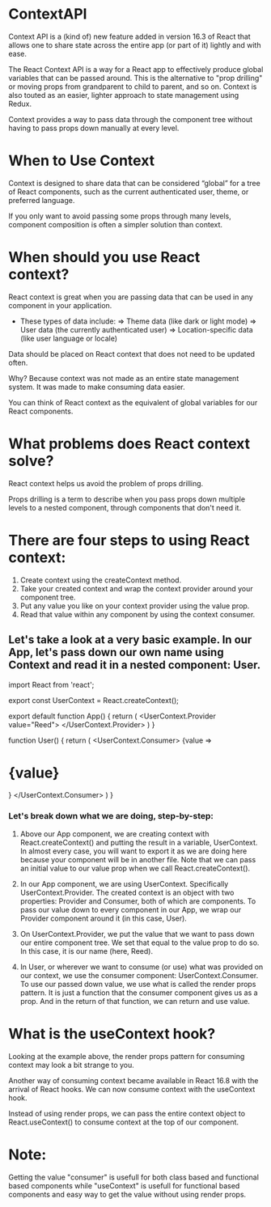 # ContextAPI 
Context API is a (kind of) new feature added in version 16.3 of React that allows one to share state across the entire app (or part of it) lightly and with ease. 

The React Context API is a way for a React app to effectively produce global variables that can be passed around. This is the alternative to "prop drilling" or moving props from grandparent to child to parent, and so on. Context is also touted as an easier, lighter approach to state management using Redux.

Context provides a way to pass data through the component tree without having to pass props down manually at every level.

# When to Use Context
Context is designed to share data that can be considered “global” for a tree of React components, such as the current authenticated user, theme, or preferred language.

If you only want to avoid passing some props through many levels, component composition is often a simpler solution than context.

# When should you use React context?
React context is great when you are passing data that can be used in any component in your application.

* These types of data include:
=> Theme data (like dark or light mode)
=> User data (the currently authenticated user)
=> Location-specific data (like user language or locale)

Data should be placed on React context that does not need to be updated often.

Why? Because context was not made as an entire state management system. It was made to make consuming data easier.

You can think of React context as the equivalent of global variables for our React components.

# What problems does React context solve?
React context helps us avoid the problem of props drilling.

Props drilling is a term to describe when you pass props down multiple levels to a nested component, through components that don't need it.

# There are four steps to using React context:

1. Create context using the createContext method.
2. Take your created context and wrap the context provider around your component tree.
3. Put any value you like on your context provider using the value prop.
4. Read that value within any component by using the context consumer.

## Let's take a look at a very basic example. In our App, let's pass down our own name using Context and read it in a nested component: User.

import React from 'react';

export const UserContext = React.createContext();

export default function App() {
  return (
    <UserContext.Provider value="Reed">
      <User />
    </UserContext.Provider>
  )
}

function User() {
  return (
    <UserContext.Consumer>
      {value => <h1>{value}</h1>} 
    </UserContext.Consumer>
  )
}

### Let's break down what we are doing, step-by-step:

1. Above our App component, we are creating context with React.createContext() and putting the result in a variable, UserContext. In almost every case, you will want to export it as we are doing here because your component will be in another file. Note that we can pass an initial value to our value prop when we call React.createContext().

2. In our App component, we are using UserContext. Specifically UserContext.Provider. The created context is an object with two properties: Provider and Consumer, both of which are components. To pass our value down to every component in our App, we wrap our Provider component around it (in this case, User).

3. On UserContext.Provider, we put the value that we want to pass down our entire component tree. We set that equal to the value prop to do so. In this case, it is our name (here, Reed).

4. In User, or wherever we want to consume (or use) what was provided on our context, we use the consumer component: UserContext.Consumer. To use our passed down value, we use what is called the render props pattern. It is just a function that the consumer component gives us as a prop. And in the return of that function, we can return and use value.

# What is the useContext hook?
Looking at the example above, the render props pattern for consuming context may look a bit strange to you.

Another way of consuming context became available in React 16.8 with the arrival of React hooks. We can now consume context with the useContext hook.

Instead of using render props, we can pass the entire context object to React.useContext() to consume context at the top of our component.


# Note:
Getting the value "consumer" is usefull for both class based and functional based components while "useContext" is usefull for functional based components and easy way to get the value without using render props.
